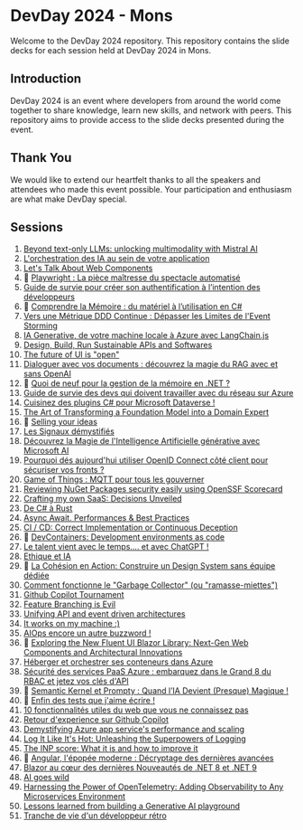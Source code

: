 # DevDay 2024 - Mons

Welcome to the DevDay 2024 repository. This repository contains the slide decks for each session held at DevDay 2024 in Mons.

## Introduction

DevDay 2024 is an event where developers from around the world come together to share knowledge, learn new skills, and network with peers. This repository aims to provide access to the slide decks presented during the event.

## Thank You

We would like to extend our heartfelt thanks to all the speakers and attendees who made this event possible. Your participation and enthusiasm are what make DevDay special.

## Sessions

1. [Beyond text-only LLMs: unlocking multimodality with Mistral AI](sessions/beyond_text-only_llms__unlocking_multimodality_with_mistral_ai/README.md)
1. [L'orchestration des IA au sein de votre application](sessions/lorchestration_des_ia_au_sein_de_votre_application/README.md)
1. [Let's Talk About Web Components](sessions/lets_talk_about_web_components/README.md)
1. 📁 [Playwright : La pièce maîtresse du spectacle automatisé](sessions/playwright___la_pièce_maîtresse_du_spectacle_automatisé/README.md)
1. [Guide de survie pour créer son authentification à l’intention des développeurs](sessions/guide_de_survie_pour_créer_son_authentification_à_l’intention_des_développeurs/README.md)
1. 📁 [Comprendre la Mémoire : du matériel à l’utilisation en C#](sessions/comprendre_la_mémoire___du_matériel_à_l’utilisation_en_c#/README.md)
1. [Vers une Métrique DDD Continue : Dépasser les Limites de l'Event Storming](sessions/vers_une_métrique_ddd_continue___dépasser_les_limites_de_levent_storming/README.md)
1. [IA Generative,  de votre machine locale à Azure avec LangChain.js](sessions/ia_generative__de_votre_machine_locale_à_azure_avec_langchain.js/README.md)
1. [Design, Build, Run Sustainable APIs and Softwares](sessions/design_build_run_sustainable_apis_and_softwares/README.md)
1. [The future of UI is "open"](sessions/the_future_of_ui_is__open_/README.md)
1. [Dialoguer avec vos documents : découvrez la magie du RAG avec et sans OpenAI](sessions/dialoguer_avec_vos_documents___découvrez_la_magie_du_rag_avec_et_sans_openai/README.md)
1. 📁 [Quoi de neuf pour la gestion de la mémoire en .NET ?](sessions/quoi_de_neuf_pour_la_gestion_de_la_mémoire_en_.net_/README.md)
1. [Guide de survie des devs qui doivent travailler avec du réseau sur Azure](sessions/guide_de_survie_des_devs_qui_doivent_travailler_avec_du_réseau_sur_azure/README.md)
1. [Cuisinez des plugins C# pour Microsoft Dataverse !](sessions/cuisinez_des_plugins_c#_pour_microsoft_dataverse_/README.md)
1. [The Art of Transforming a Foundation Model into a Domain Expert](sessions/the_art_of_transforming_a_foundation_model_into_a_domain_expert/README.md)
1. 📁 [Selling your ideas](sessions/selling_your_ideas/README.md)
1. [Les Signaux démystifiés](sessions/les_signaux_démystifiés/README.md)
1. [Découvrez la Magie de l'Intelligence Artificielle générative avec Microsoft AI](sessions/découvrez_la_magie_de_lintelligence_artificielle_générative_avec_microsoft_ai/README.md)
1. [Pourquoi dés aujourd'hui utiliser OpenID Connect côté client pour sécuriser vos fronts ?](sessions/pourquoi_dés_aujourdhui_utiliser_openid_connect_côté_client_pour_sécuriser_vos_fronts_/README.md)
1. [Game of Things : MQTT pour tous les gouverner](sessions/game_of_things___mqtt_pour_tous_les_gouverner/README.md)
1. [Reviewing NuGet Packages security easily using OpenSSF Scorecard](sessions/reviewing_nuget_packages_security_easily_using_openssf_scorecard/README.md)
1. [Crafting my own SaaS: Decisions Unveiled](sessions/crafting_my_own_saas__decisions_unveiled/README.md)
1. [De C# à Rust](sessions/de_c#_à_rust/README.md)
1. [Async Await. Performances & Best Practices](sessions/async_await._performances_&_best_practices/README.md)
1. [CI / CD: Correct Implementation or Continuous Deception](sessions/ci___cd__correct_implementation_or_continuous_deception/README.md)
1. 📁 [DevContainers: Development environments as code](sessions/devcontainers__development_environments_as_code/README.md)
1. [Le talent vient avec le temps.... et avec ChatGPT !](sessions/le_talent_vient_avec_le_temps...._et_avec_chatgpt_/README.md)
1. [Ethique et IA](sessions/ethique_et_ia/README.md)
1. 📁 [La Cohésion en Action: Construire un  Design System sans équipe dédiée ](sessions/la_cohésion_en_action__construire_un__design_system_sans_équipe_dédiée_/README.md)
1. [Comment fonctionne le "Garbage Collector" (ou "ramasse-miettes")](sessions/comment_fonctionne_le__garbage_collector__(ou__ramasse-miettes_)/README.md)
1. [Github Copilot Tournament](sessions/github_copilot_tournament/README.md)
1. [Feature Branching is Evil](sessions/feature_branching_is_evil/README.md)
1. [Unifying API and event driven architectures](sessions/unifying_api_and_event_driven_architectures/README.md)
1. [It works on my machine :)](sessions/it_works_on_my_machine/README.md)
1. [AIOps encore un autre buzzword !](sessions/aiops_encore_un_autre_buzzword_/README.md)
1. 📁 [Exploring the New Fluent UI Blazor Library: Next-Gen Web Components and Architectural Innovations](sessions/exploring_the_new_fluent_ui_blazor_library__next-gen_web_components_and_architectural_innovations/README.md)
1. [Héberger et orchestrer ses conteneurs dans Azure](sessions/héberger_et_orchestrer_ses_conteneurs_dans_azure/README.md)
1. [Sécurité des services PaaS Azure : embarquez dans le Grand 8 du RBAC et jetez vos clés d'API](sessions/sécurité_des_services_paas_azure___embarquez_dans_le_grand_8_du_rbac_et_jetez_vos_clés_dapi/README.md)
1. 📁 [Semantic Kernel et Prompty : Quand l’IA Devient (Presque) Magique !](sessions/semantic_kernel_et_prompty___quand_l’ia_devient_(presque)_magique_/README.md)
1. 📁 [Enfin des tests que j'aime écrire !](sessions/enfin_des_tests_que_jaime_écrire_/README.md)
1. [10 fonctionnalités utiles du web que vous ne connaissez pas](sessions/10_fonctionnalités_utiles_du_web_que_vous_ne_connaissez_pas/README.md)
1. [Retour d'experience sur Github Copilot](sessions/retour_dexperience_sur_github_copilot/README.md)
1. [Demystifying Azure app service's performance and scaling](sessions/demystifying_azure_app_services_performance_and_scaling/README.md)
1. [Log It Like It's Hot: Unleashing the Superpowers of Logging](sessions/log_it_like_its_hot__unleashing_the_superpowers_of_logging/README.md)
1. [The INP score: What it is and how to improve it](sessions/the_inp_score__what_it_is_and_how_to_improve_it/README.md)
1. 📁 [Angular, l'épopée moderne : Décryptage des dernières avancées](sessions/angular_lépopée_moderne___décryptage_des_dernières_avancées/README.md)
1. [Blazor au cœur des dernières Nouveautés de .NET 8 et .NET 9](sessions/blazor_au_cœur_des_dernières_nouveautés_de_.net_8_et_.net_9/README.md)
1. [AI goes wild](sessions/ai_goes_wild/README.md)
1. [Harnessing the Power of OpenTelemetry: Adding Observability to Any Microservices Environment](sessions/harnessing_the_power_of_opentelemetry__adding_observability_to_any_microservices_environment/README.md)
1. [Lessons learned from building a Generative AI playground](sessions/lessons_learned_from_building_a_generative_ai_playground/README.md)
1. [Tranche de vie d'un développeur rétro](sessions/tranche_de_vie_dun_développeur_rétro/README.md)
